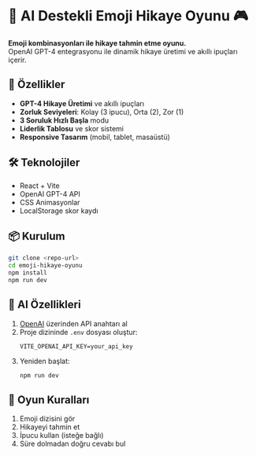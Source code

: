 # 🤖 AI Destekli Emoji Hikaye Oyunu 🎮

**Emoji kombinasyonları ile hikaye tahmin etme oyunu.**  
OpenAI GPT-4 entegrasyonu ile dinamik hikaye üretimi ve akıllı ipuçları içerir.

## 🚀 Özellikler
- **GPT-4 Hikaye Üretimi** ve akıllı ipuçları  
- **Zorluk Seviyeleri**: Kolay (3 ipucu), Orta (2), Zor (1)  
- **3 Soruluk Hızlı Başla** modu  
- **Liderlik Tablosu** ve skor sistemi  
- **Responsive Tasarım** (mobil, tablet, masaüstü)

## 🛠 Teknolojiler
- React + Vite  
- OpenAI GPT-4 API  
- CSS Animasyonlar  
- LocalStorage skor kaydı

## 📦 Kurulum
```bash
git clone <repo-url>
cd emoji-hikaye-oyunu
npm install
npm run dev
```

## 🤖 AI Özellikleri
1. [OpenAI](https://platform.openai.com/) üzerinden API anahtarı al  
2. Proje dizininde `.env` dosyası oluştur:
   ```
   VITE_OPENAI_API_KEY=your_api_key
   ```
3. Yeniden başlat:
   ```bash
   npm run dev
   ```

## 🎯 Oyun Kuralları
1. Emoji dizisini gör  
2. Hikayeyi tahmin et  
3. İpucu kullan (isteğe bağlı)  
4. Süre dolmadan doğru cevabı bul  
